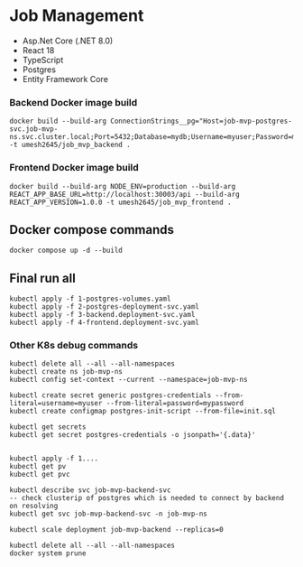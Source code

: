 # Job Management

- Asp.Net Core (.NET 8.0)
- React 18
- TypeScript
- Postgres
- Entity Framework Core

### Backend Docker image build

```
docker build --build-arg ConnectionStrings__pg="Host=job-mvp-postgres-svc.job-mvp-ns.svc.cluster.local;Port=5432;Database=mydb;Username=myuser;Password=mypassword;" -t umesh2645/job_mvp_backend .
```

### Frontend Docker image build

```
docker build --build-arg NODE_ENV=production --build-arg REACT_APP_BASE_URL=http://localhost:30003/api --build-arg REACT_APP_VERSION=1.0.0 -t umesh2645/job_mvp_frontend .
```

## Docker compose commands

```
docker compose up -d --build
```

## Final run all

```
kubectl apply -f 1-postgres-volumes.yaml
kubectl apply -f 2-postgres-deployment-svc.yaml
kubectl apply -f 3-backend.deployment-svc.yaml
kubectl apply -f 4-frontend.deployment-svc.yaml
```

### Other K8s debug commands

```
kubectl delete all --all --all-namespaces
kubectl create ns job-mvp-ns
kubectl config set-context --current --namespace=job-mvp-ns

kubectl create secret generic postgres-credentials --from-literal=username=myuser --from-literal=password=mypassword
kubectl create configmap postgres-init-script --from-file=init.sql

kubectl get secrets
kubectl get secret postgres-credentials -o jsonpath='{.data}'


kubectl apply -f 1....
kubectl get pv
kubectl get pvc

kubectl describe svc job-mvp-backend-svc
-- check clusterip of postgres which is needed to connect by backend on resolving
kubectl get svc job-mvp-backend-svc -n job-mvp-ns

kubectl scale deployment job-mvp-backend --replicas=0

kubectl delete all --all --all-namespaces
docker system prune



```
